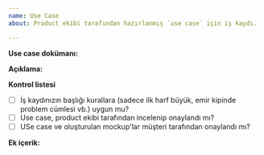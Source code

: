 ```yaml
---
name: Use Case
about: Product ekibi tarafından hazırlanmış `use case` için iş kaydı.

---
```


**Use case dokümanı:**

**Açıklama:**

[//]: # (Kısa ve net bir şekilde konuyla ilişkili olarak sizin önerileriniz neler, sizin öneriniz kabul edilirse neler olacak, uygulama da neler iyileşecek açıklayınız.)

**Kontrol listesi**

* [ ] İş kaydınızın başlığı kurallara (sadece ilk harf büyük, emir kipinde problem cümlesi vb.) uygun mu?
* [ ] Use case, product ekibi tarafından incelenip onaylandı mı?
* [ ] USe case ve oluşturulan mockup'lar müşteri tarafından onaylandı mı?

**Ek içerik:**

[//]: # (Kaynaklar, dış bağlantılar, ekran görüntüleri, örnek çözümler ve benzeri diğer kaynakları ekleyiniz.)
